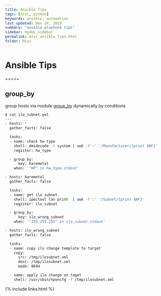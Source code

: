 ```yaml
---
title: Ansible Tips
tags: [misc, python]
keywords: ansible, automation
last_updated: Dev 24, 2019
summary: "ansible playbook tips"
sidebar: mydoc_sidebar
permalink: misc_ansible_tips.html
folder: Misc
---
```


# Ansible Tips
=====

## group_by

group hosts via module [group_by](https://docs.ansible.com/ansible/latest/modules/group_by_module.html) dynamically by conditions


```bash
$ cat ilo_subnet.yml
---
- hosts: *
  gather_facts: false

  tasks:
  - name: check hw type
    shell: dmidecode -t system | awk -F':' '/Manufacturer/{print $NF}'
    register: hw_type

  - group_by:
      key: baremetal
    when: '"HP" in hw_type.stdout'

- hosts: baremetal
  gather_facts: false

  tasks:
  - name: get ilo subnet
    shell: ipmitool lan print  | awk -F':' '/Subnet/{print $NF}'
    register: ilo_subnet

  - group_by:
      key: ilo_wrong_subnet
    when: '"255.255.255" in ilo_subnet.stdout'

- hosts: ilo_wrong_subnet
  gather_facts: false

  tasks:
  - name: copy ilo change template to target
    copy:
      src: /tmp/ilosubnet.xml
      dest: /tmp/ilosubnet.xml
      mode: 0644

  - name: apply ilo change on taget
    shell: /usr/sbin/hponcfg -f /tmp/ilosubnet.xml

```

{% include links.html %}
